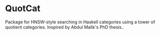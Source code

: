 # QuotCat
Package for HNSW-style searching in Haskell categories using a tower of quotient categories. Inspired by Abdul Malik's PhD thesis..
